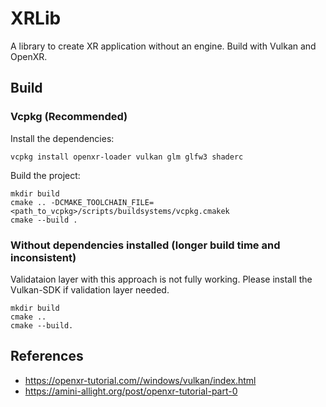 # XRLib
A library to create XR application without an engine. Build with Vulkan and OpenXR.
## Build
### Vcpkg (Recommended)
Install the dependencies:
```
vcpkg install openxr-loader vulkan glm glfw3 shaderc
```

Build the project:
```
mkdir build
cmake .. -DCMAKE_TOOLCHAIN_FILE=<path_to_vcpkg>/scripts/buildsystems/vcpkg.cmakek
cmake --build .
```

### Without dependencies installed (longer build time and inconsistent)
Validataion layer with this approach is not fully working. Please install the Vulkan-SDK if validation layer needed.

```
mkdir build
cmake ..
cmake --build.
```
## References
- https://openxr-tutorial.com//windows/vulkan/index.html
- https://amini-allight.org/post/openxr-tutorial-part-0
